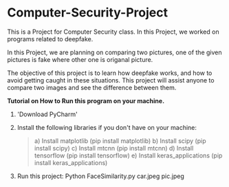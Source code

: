 # Computer-Security-Project 

This is a Project for Computer Security class. In this Project, we worked on programs related to deepfake.

In this Project, we are planning on comparing two pictures, one of the given pictures is fake where other one is origanal picture. 

The objective of this project is to learn how deepfake works, and how to avoid getting caught in these situations. This project will assist anyone to compare two images and see the difference between them.

**Tutorial on How to Run this program on your machine.**

1. 'Download PyCharm'

2. Install the following libraries if you don't have on your machine:
      >a) Install matplotlib          (pip install matplotlib)
      b) Install scipy               (pip install scipy)
      c) Install mtcnn               (pip install mtcnn)
      d) Install tensorflow	         (pip install tensorflow)
      e) Install keras_applications	 (pip install keras_applications)

3. Run this project: Python FaceSimilarity.py car.jpeg pic.jpeg 
   
      

